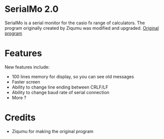 # SerialMo 2.0
SerialMo is a serial monitor for the casio fx range of calculators.
The program originally created by Ziqumu was modified and upgraded.
[Original program](http://www.planet-casio.com/Fr/programmes/voir_un_programme_casio.php?showid=2161&page=last)

# Features
New features include:
* 100 lines memory for display, so you can see old messages
* Faster screen
* Ability to change line ending between CRLF/LF
* Ability to change baud rate of serial connection
* More ?

# Credits
* Ziqumu for making the original program